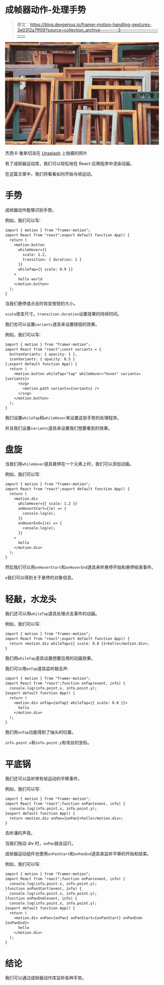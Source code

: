 # 成帧器动作-处理手势

> 原文：<https://blog.devgenius.io/framer-motion-handling-gestures-3e0312a7ff09?source=collection_archive---------3----------------------->

![](img/777a17003c2fed99a126fc3e7906f91f.png)

杰西卡·鲁斯切洛在 [Unsplash](https://unsplash.com?utm_source=medium&utm_medium=referral) 上拍摄的照片

有了成帧器运动库，我们可以轻松地在 React 应用程序中渲染动画。

在这篇文章中，我们将看看如何开始与帧运动。

# 手势

成帧器动作能够识别手势。

例如，我们可以写:

```
import { motion } from "framer-motion";
import React from "react";export default function App() {
  return (
    <motion.button
      whileHover={{
        scale: 1.2,
        transition: { duration: 1 }
      }}
      whileTap={{ scale: 0.9 }}
    >
      hello world
    </motion.button>
  );
}
```

当我们悬停或点击时改变按钮的大小。

`scale`改变尺寸。`transition.duration`设置效果的持续时间。

我们也可以设置`variants`道具来设置按钮的效果。

例如，我们可以写:

```
import { motion } from "framer-motion";
import React from "react";const variants = {
  buttonVariants: { opacity: 1 },
  iconVariants: { opacity: 0.5 }
};export default function App() {
  return (
    <motion.button whileTap="tap" whileHover="hover" variants={variants}>
      <svg>
        <motion.path variants={variants} />
      </svg>
    </motion.button>
  );
}
```

我们设置`whileTap`和`whileHover`来设置这些手势的处理程序。

并且我们设置`variants`道具来设置我们想要看到的效果。

# 盘旋

当我们用`whileHover`道具悬停在一个元素上时，我们可以添加动画。

例如，我们可以写:

```
import { motion } from "framer-motion";
import React from "react";export default function App() {
  return (
    <motion.div
      whileHover={{ scale: 1.2 }}
      onHoverStart={(e) => {
        console.log(e);
      }}
      onHoverEnd={(e) => {
        console.log(e);
      }}
    >
      hello
    </motion.div>
  );
}
```

然后我们可以用`onHoverStart`和`onHoverEnd`道具来听悬停开始和悬停结束事件。

`e`我们可以得到关于悬停的对象信息。

# 轻敲，水龙头

我们还可以用`whileTap`道具处理点击事件的动画。

例如，我们可以写:

```
import { motion } from "framer-motion";
import React from "react";export default function App() {
  return <motion.div whileTap={{ scale: 0.8 }}>hello</motion.div>;
}
```

我们用`whileTap`道具设置想要应用的动画效果。

我们可以用`onTap`道具监听敲击声:

```
import { motion } from "framer-motion";
import React from "react";function onTap(event, info) {
  console.log(info.point.x, info.point.y);
}export default function App() {
  return (
    <motion.div onTap={onTap} whileTap={{ scale: 0.8 }}>
      hello
    </motion.div>
  );
}
```

我们用`onTap`功能得到了抽头的位置。

`info.point.x`和`info.point.y`有攻丝的坐标。

# 平底锅

我们还可以监听带有帧运动的平移事件。

例如，我们可以写:

```
import { motion } from "framer-motion";
import React from "react";function onPan(event, info) {
  console.log(info.point.x, info.point.y);
}export default function App() {
  return <motion.div onPan={onPan}>hello</motion.div>;
}
```

去听潘的声音。

当我们拖动 div 时，`onPan`就会运行。

成帧器运动组件也使用`onPanStart`和`onPanEnd`道具来监听平移的开始和结束。

例如，我们可以写:

```
import { motion } from "framer-motion";
import React from "react";function onPan(event, info) {
  console.log(info.point.x, info.point.y);
}function onPanStart(event, info) {
  console.log(info.point.x, info.point.y);
}function onPanEnd(event, info) {
  console.log(info.point.x, info.point.y);
}export default function App() {
  return (
    <motion.div onPan={onPan} onPanStart={onPanStart} onPanEnd={onPanEnd}>
      hello
    </motion.div>
  );
}
```

# 结论

我们可以通过成帧器动作库监听各种手势。